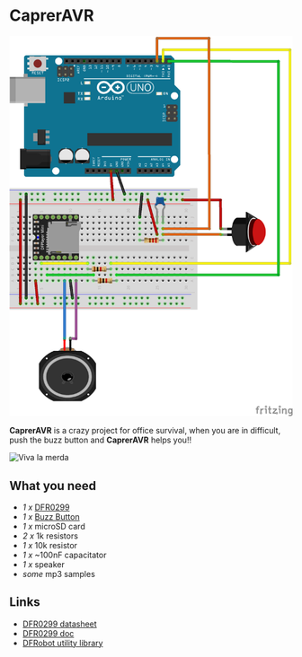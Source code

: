 # CaprerAVR

![CaprerAVR](fritzing/capreravr_bb.png)

**CaprerAVR** is a crazy project for office survival, when you are in difficult, push the buzz button and **CaprerAVR** helps you!!

![Viva la merda](http://www.serialminds.com/wp-content/uploads/2016/03/viva-la-merda.gif)


## What you need

 - *1 x* [DFR0299](http://it.aliexpress.com/item/1PCS-Mini-MP3-Player-Module-with-Simplified-Output-Speaker-for-Arduino-UNO/32271693515.html)
 - *1 x* [Buzz Button](http://it.aliexpress.com/item/1PC-LED-Light-60MM-Big-Round-Arcade-Video-Game-Player-Push-Button-Switch-Red-Plunger-Size/32645265359.html)
 - *1 x* microSD card
 - *2 x* 1k resistors
 - *1 x* 10k resistor
 - *1 x* ~100nF capacitator
 - *1 x* speaker
 - *some* mp3 samples
 
## Links

 - [DFR0299 datasheet](http://www.picaxe.com/docs/spe033.pdf)
 - [DFR0299 doc](http://www.dfrobot.com/wiki/index.php/DFPlayer_Mini_SKU:DFR0299)
 - [DFRobot utility library](https://github.com/DFRobot/DFRobot_utility/archive/master.zip)
